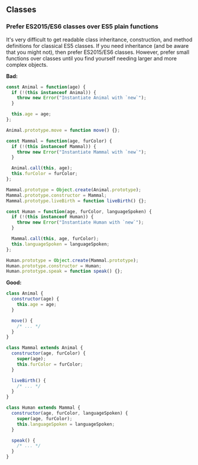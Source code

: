 ## **Classes**
### Prefer ES2015/ES6 classes over ES5 plain functions
It's very difficult to get readable class inheritance, construction, and method
definitions for classical ES5 classes. If you need inheritance \(and be aware
that you might not\), then prefer ES2015/ES6 classes. However, prefer small functions over
classes until you find yourself needing larger and more complex objects.  

**Bad:**
```javascript
const Animal = function(age) {
  if (!(this instanceof Animal)) {
    throw new Error("Instantiate Animal with `new`");
  }

  this.age = age;
};

Animal.prototype.move = function move() {};

const Mammal = function(age, furColor) {
  if (!(this instanceof Mammal)) {
    throw new Error("Instantiate Mammal with `new`");
  }

  Animal.call(this, age);
  this.furColor = furColor;
};

Mammal.prototype = Object.create(Animal.prototype);
Mammal.prototype.constructor = Mammal;
Mammal.prototype.liveBirth = function liveBirth() {};

const Human = function(age, furColor, languageSpoken) {
  if (!(this instanceof Human)) {
    throw new Error("Instantiate Human with `new`");
  }

  Mammal.call(this, age, furColor);
  this.languageSpoken = languageSpoken;
};

Human.prototype = Object.create(Mammal.prototype);
Human.prototype.constructor = Human;
Human.prototype.speak = function speak() {};
```

**Good:**
```javascript
class Animal {
  constructor(age) {
    this.age = age;
  }

  move() {
    /* ... */
  }
}

class Mammal extends Animal {
  constructor(age, furColor) {
    super(age);
    this.furColor = furColor;
  }

  liveBirth() {
    /* ... */
  }
}

class Human extends Mammal {
  constructor(age, furColor, languageSpoken) {
    super(age, furColor);
    this.languageSpoken = languageSpoken;
  }

  speak() {
    /* ... */
  }
}
```
